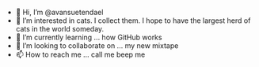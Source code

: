 - 👋 Hi, I’m @avansuetendael
- 👀 I’m interested in cats. I collect them. I hope to have the largest herd of cats in the world someday.  
- 🌱 I’m currently learning ... how GitHub works
- 💞️ I’m looking to collaborate on ... my new mixtape
- 📫 How to reach me ... call me beep me

<!---
avansuetendael/avansuetendael is a ✨ special ✨ repository because its `README.md` (this file) appears on your GitHub profile.
You can click the Preview link to take a look at your changes.
--->
